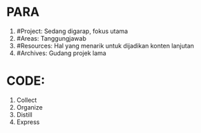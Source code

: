 # PARA
1. #Project: Sedang digarap, fokus utama
2. #Areas:  Tanggungjawab
3. #Resources: Hal yang menarik untuk dijadikan konten lanjutan
4. #Archives: Gudang projek lama  
# CODE:
1. Collect
2. Organize
3. Distill
4. Express